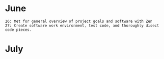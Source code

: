 
June 
=========

    26: Met for general overview of project goals and software with Zen
    27: Create software work environment, test code, and thoroughly disect code pieces.
    
    
July
=========






